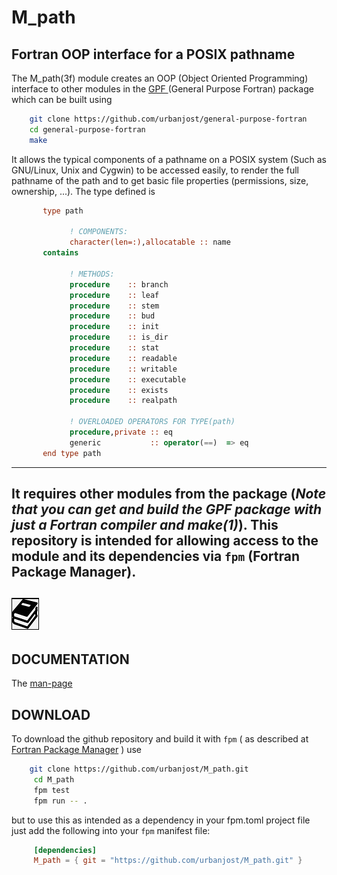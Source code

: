 # M_path

## Fortran OOP interface for a  POSIX pathname

   The M_path(3f) module creates an OOP (Object Oriented Programming)
   interface to other modules in the
   [GPF ](https://github.com/urbanjost?tab=repositories)
   (General Purpose Fortran) package which can be built using
```bash
    git clone https://github.com/urbanjost/general-purpose-fortran
    cd general-purpose-fortran
    make
```
   It allows the typical components of a pathname on a POSIX system
   (Such as GNU/Linux, Unix and Cygwin) to be accessed easily, to
   render the full pathname of the path and to get basic file properties
   (permissions, size, ownership, ...). The type defined is
```fortran
       type path

             ! COMPONENTS:
             character(len=:),allocatable :: name
       contains

             ! METHODS:
             procedure    :: branch
             procedure    :: leaf
             procedure    :: stem
             procedure    :: bud
             procedure    :: init
             procedure    :: is_dir
             procedure    :: stat
             procedure    :: readable
             procedure    :: writable
             procedure    :: executable
             procedure    :: exists
             procedure    :: realpath

             ! OVERLOADED OPERATORS FOR TYPE(path)
             procedure,private :: eq
             generic           :: operator(==)  => eq
       end type path
```

---

   It requires other modules from the package (_Note that you can get and build
   the GPF package with just a Fortran compiler and make(1)_). This
   repository is intended for allowing access to the module and its
   dependencies via `fpm` (Fortran Package Manager).
---
![docs](docs/images/docs.gif)
---
## DOCUMENTATION

   The [man-page](https://urbanjost.github.io/M_path/index.html)

## DOWNLOAD

   To download the github repository and build it with `fpm` ( as
   described at
   [Fortran Package Manager](https://github.com/fortran-lang/fpm) )
   use
```bash
    git clone https://github.com/urbanjost/M_path.git
     cd M_path
     fpm test
     fpm run -- .
```
   but to use this as intended as a dependency in your fpm.toml project
   file just add the following into your `fpm` manifest file:
```toml
     [dependencies]
     M_path = { git = "https://github.com/urbanjost/M_path.git" }
```
